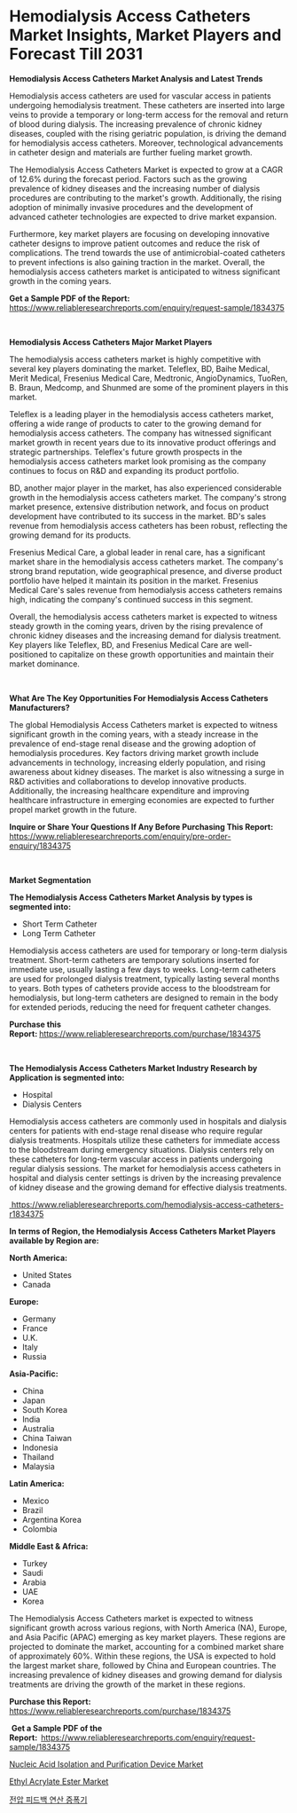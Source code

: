 <p><h1>Hemodialysis Access Catheters Market Insights, Market Players and Forecast Till 2031</h1></p><p><strong>Hemodialysis Access Catheters Market Analysis and Latest Trends</strong></p>
<p><p>Hemodialysis access catheters are used for vascular access in patients undergoing hemodialysis treatment. These catheters are inserted into large veins to provide a temporary or long-term access for the removal and return of blood during dialysis. The increasing prevalence of chronic kidney diseases, coupled with the rising geriatric population, is driving the demand for hemodialysis access catheters. Moreover, technological advancements in catheter design and materials are further fueling market growth.</p><p>The Hemodialysis Access Catheters Market is expected to grow at a CAGR of 12.6% during the forecast period. Factors such as the growing prevalence of kidney diseases and the increasing number of dialysis procedures are contributing to the market's growth. Additionally, the rising adoption of minimally invasive procedures and the development of advanced catheter technologies are expected to drive market expansion.</p><p>Furthermore, key market players are focusing on developing innovative catheter designs to improve patient outcomes and reduce the risk of complications. The trend towards the use of antimicrobial-coated catheters to prevent infections is also gaining traction in the market. Overall, the hemodialysis access catheters market is anticipated to witness significant growth in the coming years.</p></p>
<p><strong>Get a Sample PDF of the Report:&nbsp;</strong> <a href="https://www.reliableresearchreports.com/enquiry/request-sample/1834375">https://www.reliableresearchreports.com/enquiry/request-sample/1834375</a></p>
<p>&nbsp;</p>
<p><strong>Hemodialysis Access Catheters Major Market Players</strong></p>
<p><p>The hemodialysis access catheters market is highly competitive with several key players dominating the market. Teleflex, BD, Baihe Medical, Merit Medical, Fresenius Medical Care, Medtronic, AngioDynamics, TuoRen, B. Braun, Medcomp, and Shunmed are some of the prominent players in this market. </p><p>Teleflex is a leading player in the hemodialysis access catheters market, offering a wide range of products to cater to the growing demand for hemodialysis access catheters. The company has witnessed significant market growth in recent years due to its innovative product offerings and strategic partnerships. Teleflex's future growth prospects in the hemodialysis access catheters market look promising as the company continues to focus on R&D and expanding its product portfolio.</p><p>BD, another major player in the market, has also experienced considerable growth in the hemodialysis access catheters market. The company's strong market presence, extensive distribution network, and focus on product development have contributed to its success in the market. BD's sales revenue from hemodialysis access catheters has been robust, reflecting the growing demand for its products.</p><p>Fresenius Medical Care, a global leader in renal care, has a significant market share in the hemodialysis access catheters market. The company's strong brand reputation, wide geographical presence, and diverse product portfolio have helped it maintain its position in the market. Fresenius Medical Care's sales revenue from hemodialysis access catheters remains high, indicating the company's continued success in this segment.</p><p>Overall, the hemodialysis access catheters market is expected to witness steady growth in the coming years, driven by the rising prevalence of chronic kidney diseases and the increasing demand for dialysis treatment. Key players like Teleflex, BD, and Fresenius Medical Care are well-positioned to capitalize on these growth opportunities and maintain their market dominance.</p></p>
<p>&nbsp;</p>
<p><strong>What Are The Key Opportunities For Hemodialysis Access Catheters Manufacturers?</strong></p>
<p><p>The global Hemodialysis Access Catheters market is expected to witness significant growth in the coming years, with a steady increase in the prevalence of end-stage renal disease and the growing adoption of hemodialysis procedures. Key factors driving market growth include advancements in technology, increasing elderly population, and rising awareness about kidney diseases. The market is also witnessing a surge in R&D activities and collaborations to develop innovative products. Additionally, the increasing healthcare expenditure and improving healthcare infrastructure in emerging economies are expected to further propel market growth in the future.</p></p>
<p><strong>Inquire or Share Your Questions If Any Before Purchasing This Report:</strong> <a href="https://www.reliableresearchreports.com/enquiry/pre-order-enquiry/1834375">https://www.reliableresearchreports.com/enquiry/pre-order-enquiry/1834375</a></p>
<p>&nbsp;</p>
<p><strong>Market Segmentation</strong></p>
<p><strong>The Hemodialysis Access Catheters Market Analysis by types is segmented into:</strong></p>
<p><ul><li>Short Term Catheter</li><li>Long Term Catheter</li></ul></p>
<p><p>Hemodialysis access catheters are used for temporary or long-term dialysis treatment. Short-term catheters are temporary solutions inserted for immediate use, usually lasting a few days to weeks. Long-term catheters are used for prolonged dialysis treatment, typically lasting several months to years. Both types of catheters provide access to the bloodstream for hemodialysis, but long-term catheters are designed to remain in the body for extended periods, reducing the need for frequent catheter changes.</p></p>
<p><strong>Purchase this Report:&nbsp;</strong><a href="https://www.reliableresearchreports.com/purchase/1834375">https://www.reliableresearchreports.com/purchase/1834375</a></p>
<p>&nbsp;</p>
<p><strong>The Hemodialysis Access Catheters Market Industry Research by Application is segmented into:</strong></p>
<p><ul><li>Hospital</li><li>Dialysis Centers</li></ul></p>
<p><p>Hemodialysis access catheters are commonly used in hospitals and dialysis centers for patients with end-stage renal disease who require regular dialysis treatments. Hospitals utilize these catheters for immediate access to the bloodstream during emergency situations. Dialysis centers rely on these catheters for long-term vascular access in patients undergoing regular dialysis sessions. The market for hemodialysis access catheters in hospital and dialysis center settings is driven by the increasing prevalence of kidney disease and the growing demand for effective dialysis treatments.</p></p>
<p><a href="https://www.reliableresearchreports.com/hemodialysis-access-catheters-r1834375">&nbsp;https://www.reliableresearchreports.com/hemodialysis-access-catheters-r1834375</a></p>
<p><strong>In terms of Region, the Hemodialysis Access Catheters Market Players available by Region are:</strong></p>
<p>
    <p> <strong> North America: </strong>
        <ul>
            <li>United States</li>
            <li>Canada</li>
        </ul>
        </p> 
    <p> <strong> Europe: </strong>
        <ul>
            <li>Germany</li>
            <li>France</li>
            <li>U.K.</li>
            <li>Italy</li>
            <li>Russia</li>
        </ul>
        </p> 
    <p> <strong> Asia-Pacific: </strong>
        <ul>
            <li>China</li>
            <li>Japan</li>
            <li>South Korea</li>
            <li>India</li>
            <li>Australia</li>
            <li>China Taiwan</li>
            <li>Indonesia</li>
            <li>Thailand</li>
            <li>Malaysia</li>
        </ul>
        </p> 
    <p> <strong> Latin America: </strong>
        <ul>
            <li>Mexico</li>
            <li>Brazil</li>
            <li>Argentina Korea</li>
            <li>Colombia</li>
        </ul>
        </p> 
    <p> <strong> Middle East & Africa: </strong>
        <ul>
            <li>Turkey</li>
            <li>Saudi</li>
            <li>Arabia</li>
            <li>UAE</li>
            <li>Korea</li>
        </ul>
    </p>
    </p>
<p><p>The Hemodialysis Access Catheters market is expected to witness significant growth across various regions, with North America (NA), Europe, and Asia Pacific (APAC) emerging as key market players. These regions are projected to dominate the market, accounting for a combined market share of approximately 60%. Within these regions, the USA is expected to hold the largest market share, followed by China and European countries. The increasing prevalence of kidney diseases and growing demand for dialysis treatments are driving the growth of the market in these regions.</p></p>
<p><strong>Purchase this Report: </strong><a href="https://www.reliableresearchreports.com/purchase/1834375">https://www.reliableresearchreports.com/purchase/1834375</a></p>
<p>&nbsp;<strong>Get a Sample PDF of the Report:&nbsp;&nbsp;</strong><a href="https://www.reliableresearchreports.com/enquiry/request-sample/1834375">https://www.reliableresearchreports.com/enquiry/request-sample/1834375</a></p>
<p><strong></strong></p>
<p><p><a href="https://github.com/CliffMedina6/Market-Research-Report-List-4/blob/main/nucleic-acid-isolation-and-purification-device-market.md">Nucleic Acid Isolation and Purification Device Market</a></p><p><a href="https://issuu.com/reportprime-2/docs/ethyl-acrylate-ester-market-size-2030.pptx">Ethyl Acrylate Ester Market</a></p><p><a href="https://github.com/oajzkywllm460/Market-Research-Report-List-2/blob/main/865965147152.md">전압 피드백 연산 증폭기</a></p></p>